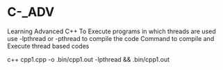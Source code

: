 # C-_ADV
Learning Advanced C++
To Execute programs in which threads are used use -lpthread or  -pthread to compile the  code 
Command  to compile and Execute thread based codes


c++ cpp1.cpp -o .bin/cpp1.out -lpthread && .bin/cpp1.out 